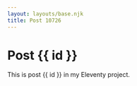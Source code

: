 ```yaml
---
layout: layouts/base.njk
title: Post 10726
---
```


# Post {{ id }}

This is post {{ id }} in my Eleventy project.
